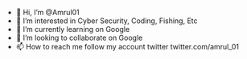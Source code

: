 - 👋 Hi, I’m @Amrul01
- 👀 I’m interested in Cyber Security, Coding, Fishing, Etc
- 🌱 I’m currently learning on Google
- 💞️ I’m looking to collaborate on Google
- 📫 How to reach me follow my account twitter twitter.com/amrul_01

<!---
Amrul01/Amrul01 is a ✨ special ✨ repository because its `README.md` (this file) appears on your GitHub profile.
You can click the Preview link to take a look at your changes.
--->
